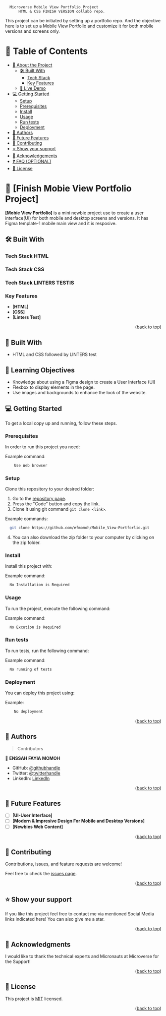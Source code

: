       Microverse Mobile View Portfolio Project
          HTML & CSS FINISH VERSION collabo repo.
This project can be initiated by setting up a portfolio repo. And the objective here is to set up a Mobile View Portfolio and customize it for both mobile versions and screens only.

<!-- TABLE OF CONTENTS -->

# 📗 Table of Contents

- [📖 About the Project](#about-project)
  - [🛠 Built With](#built-with)
    - [Tech Stack](#tech-stack)
    - [Key Features](#key-features)
  - [🚀 Live Demo](#live-demo)
- [💻 Getting Started](#getting-started)
  - [Setup](#setup)
  - [Prerequisites](#prerequisites)
  - [Install](#install)
  - [Usage](#usage)
  - [Run tests](#run-tests)
  - [Deployment](#triangular_flag_on_post-deployment)
- [👥 Authors](#authors)
- [🔭 Future Features](#future-features)
- [🤝 Contributing](#contributing)
- [⭐️ Show your support](#support)
- [🙏 Acknowledgements](#acknowledgements)
- [❓ FAQ (OPTIONAL)](#faq)
- [📝 License](#license)

<!-- PROJECT DESCRIPTION -->

# 📖 [Finish Mobie View Portfolio Project] <a name="about-project"></a>


**[Mobie View Portfolio]** is a mini newbie project use to create a user interface(UI) for both mobile and desktop screens and versions. It has Figma template-1 mobile main view and it is resposive.

## 🛠 Built With <a name="built-with"></a>


### Tech Stack <a name="tech-stack">HTML</a>

### Tech Stack <a name="tech-stack">CSS</a>

### Tech Stack <a name="tech-stack">LINTERS TESTIS</a>



<!-- Features -->

### Key Features <a name="key-features"></a>


- **[HTML]**
- **[CSS]**
- **[Linters Test]**

<p align="right">(<a href="#readme-top">back to top</a>)</p>

## :hammer: Built With

- HTML and CSS followed by LINTERS test

## :blue_book: Learning Objectives

- Knowledge about using a Figma design to create a User Interface (UI)
- Flexbox to display elements in the page.
- Use images and backgrounds to enhance the look of the website.

<!-- GETTING STARTED -->

## 💻 Getting Started <a name="getting-started"></a>


To get a local copy up and running, follow these steps.

### Prerequisites

In order to run this project you need:

Example command:

```sh
    Use Web browser
```

### Setup

Clone this repository to your desired folder:

1. Go to the [repository page](https://github.com/efmomoh/Mobile_View-Portforlio).
2. Press the "Code" button and copy the link.
3. Clone it using git command `git clone <link>`.

Example commands:

```sh
  git clone https://github.com/efmomoh/Mobile_View-Portforlio.git
```
4. You can also download the zip folder to your computer by clicking on the zip folder.

### Install

Install this project with:

Example command:

```sh
  No Installation is Required
```

### Usage

To run the project, execute the following command:

Example command:

```sh
  No Excution is Required
```

### Run tests

To run tests, run the following command:

Example command:

```sh
  No running of tests
```

### Deployment

You can deploy this project using:

Example:

```sh
    No deployment
```

<p align="right">(<a href="#readme-top">back to top</a>)</p>

<!-- AUTHORS -->

## 👥 Authors <a name="efmomoh"></a>

> Contributors

👤 **ENSSAH FAYIA MOMOH**


- GitHub: [@githubhandle](https://github.com/efmomoh)
- Twitter: [@twitterhandle](https://twitter.com/@efmomoh)
- LinkedIn: [LinkedIn](https://www.linkedin.com/in/efmomoh?lipi=urn%3Ali%3Apage%3Ad_flagship3_profile_view_base_contact_details%3BQI%2F5GWZxS063VqRg2rilyg%3D%3D)


<p align="right">(<a href="#readme-top">back to top</a>)</p>

<!-- FUTURE FEATURES -->

## 🔭 Future Features <a name="future-features"></a>


- [ ] **[UI-User Interface]**
- [ ] **[Modern & Impresive Design For Mobile and Desktop Versions]**
- [ ] **[Newbies Web Content]**

<p align="right">(<a href="#readme-top">back to top</a>)</p>

<!-- CONTRIBUTING -->

## 🤝 Contributing <a name="contributing"></a>

Contributions, issues, and feature requests are welcome!

Feel free to check the [issues page](../../issues/).

<p align="right">(<a href="#readme-top">back to top</a>)</p>

<!-- SUPPORT -->

## ⭐️ Show your support <a name="support"></a>


If you like this project feel free to contact me via mentioned Social Media links indicated here!
You can also give me a star.

<p align="right">(<a href="#readme-top">back to top</a>)</p>

<!-- ACKNOWLEDGEMENTS -->

## 🙏 Acknowledgments <a name="acknowledgements"></a>


I would like to thank the technical experts and Micronauts at Microverse for the Support!

<p align="right">(<a href="#readme-top">back to top</a>)</p>


<!-- LICENSE -->

## 📝 License <a name="license"></a>

This project is [MIT](./LICENSE.md) licensed.

<p align="right">(<a href="#readme-top">back to top</a>)</p>
 